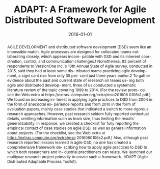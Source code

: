 ---
abstract: AGILE DEVELOPMENT and distributed software development (DSD) seem like an
  impossible match. Agile processes are designed for collocated teams col- laborating
  closely, which appears incom- patible with DSD and its inherent coor- dination,
  control, and communication challenges.1 Nonetheless, 82 percent of respondents to
  VersionOne Inc.´s 10th Annual State of Agile survey, conducted in 2015, said they
  had at least some dis- tributed teams practicing agile develop- ment, a signi cant
  rise from only 35 per- cent just three years earlier.2 To gather evidence about
  the past and current state of research on teams us- ing both agile and distributed
  develop- ment, three of us conducted a systematic literature review of the topic
  covering 1999 to 2014. (For the review proto- col, see the Web extra at https://extras
  .computer.org/extra/mso201606 0106s1.pdf.) We found an increasing in- terest in
  applying agile practices to DSD from 2004 in the form of anecdotal ex- perience
  reports and from 2010 in the form of evaluation papers, mainly case studies that
  indicated a switch to more rigorous research approaches. However, past research
  seldom fully reported contextual details, omitting information such as team size,
  thus limiting the results´ generalizability. In response, we created a checklist
  for fully reporting the empirical context of case studies on agile DSD, as well
  as general information about projects. (For the checklist, see the Web extra at
  https://extras.computer.org/extra/mso 2016060106s2.pdf.) Also, although past research
  reported lessons learned in agile DSD, no one has created a comprehensive framework
  de- scribing how to apply agile practices to DSD to which both researchers and in-
  dustrial practitioners can relate. We launched our multiyear research project primarily
  to create such a framework- ADAPT (Agile Distributed Adaptable Process Toolkit).
authors:
- Raoul Vallon
- Stefan Strobl
- Mario Bernhart
- Rafael Prikladnicki
- Thomas Grechenig
date: '2016-01-01'
featured: false
links:
- name: Publik
  url: https://publik.tuwien.ac.at/showentry.php?ID=257821&lang=2
publication: IEEE Software, 33 (2016), 6; S. 106 - 111
publication_types:
- '2'
publishDate: '2016-01-01'
title: 'ADAPT: A Framework for Agile Distributed Software Development'
url_pdf: ''
---